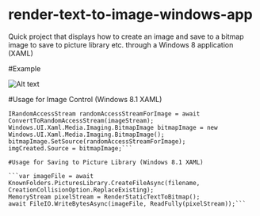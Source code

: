 # render-text-to-image-windows-app
Quick project that displays how to create an image and save to a bitmap image to save to picture library etc. through a Windows 8 application (XAML)

#Example

![Alt text](https://cloud.githubusercontent.com/assets/4294995/8870328/20710b08-31bb-11e5-9a17-0298239d3ba3.png "WindowsAppExample")

#Usage for Image Control (Windows 8.1 XAML)

```MemoryStream imageStream = RenderStaticTextToBitmap();
IRandomAccessStream randomAccessStreamForImage = await ConvertToRandomAccessStream(imageStream);
Windows.UI.Xaml.Media.Imaging.BitmapImage bitmapImage = new Windows.UI.Xaml.Media.Imaging.BitmapImage();
bitmapImage.SetSource(randomAccessStreamForImage);
imgCreated.Source = bitmapImage;```

#Usage for Saving to Picture Library (Windows 8.1 XAML)

```var imageFile = await KnownFolders.PicturesLibrary.CreateFileAsync(filename, CreationCollisionOption.ReplaceExisting);
MemoryStream pixelStream = RenderStaticTextToBitmap();
await FileIO.WriteBytesAsync(imageFile, ReadFully(pixelStream));```
